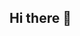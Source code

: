 ## Hi there 👋

<!--
**KoreTane/KoreTane** is a ✨ _special_ ✨ repository because its `README.md` (this file) appears on your GitHub profile.


Languages:
<img width="50" height="50  src="https://cdn.jsdelivr.net/gh/devicons/devicon@latest/icons/python/python-original-wordmark.svg" />

Best frameworks and main libraries for Python3:
<img width="50" height="50 src="https://cdn.jsdelivr.net/gh/devicons/devicon@latest/icons/numpy/numpy-original-wordmark.svg" />
<img width="50" height="50 src="https://cdn.jsdelivr.net/gh/devicons/devicon@latest/icons/pandas/pandas-original-wordmark.svg" />
<img width="50" height="50 src="https://cdn.jsdelivr.net/gh/devicons/devicon@latest/icons/scikitlearn/scikitlearn-original.svg" />
<img width="50" height="50 src="https://cdn.jsdelivr.net/gh/devicons/devicon@latest/icons/matplotlib/matplotlib-original-wordmark.svg" />
          
My tools for Data Manipulation:     
<img width="50" height="50 src="https://cdn.jsdelivr.net/gh/devicons/devicon@latest/icons/jupyter/jupyter-original-wordmark.svg" />
<img width="50" height="50 src="https://cdn.jsdelivr.net/gh/devicons/devicon@latest/icons/mysql/mysql-original-wordmark.svg" />                 
<img width="50" height="50 src="https://cdn.jsdelivr.net/gh/devicons/devicon@latest/icons/postgresql/postgresql-original-wordmark.svg" />

Environments, Testing, Other:
<img width="50" height="50 src="https://cdn.jsdelivr.net/gh/devicons/devicon@latest/icons/nodejs/nodejs-original-wordmark.svg" />
<img width="50" height="50 src="path/to/virtualbox_icon.png" alt="VirtualBox Icon">





